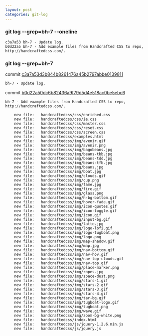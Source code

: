 ```yaml
---
layout: post
categories: git-log 
---
```



### git log --grep=bh-7 --oneline

    c3a7a53 bh-7 - Update log.
    b0d22a5 bh-7 - Add example files from Handcrafted CSS to repo, http://handcraftedcss.com/.
    


### git log --grep=bh-7

commit [c3a7a53d3b844b8261476a45b2797abbe0139811](https://github.com/bryanhirsch/bryanhirsch.github.com/commit/c3a7a53d3b844b8261476a45b2797abbe0139811)

    bh-7 - Update log.

commit [b0d22a50dc6b82436a9f79d5d4e518ac0be5ebc6](https://github.com/bryanhirsch/bryanhirsch.github.com/commit/b0d22a50dc6b82436a9f79d5d4e518ac0be5ebc6)

    bh-7 - Add example files from Handcrafted CSS to repo, http://handcraftedcss.com/.
    
     	new file:   handcraftedcss/css/enriched.css
     	new file:   handcraftedcss/css/ie.css
     	new file:   handcraftedcss/css/master.css
     	new file:   handcraftedcss/css/reset.css
     	new file:   handcraftedcss/css/screen.css
     	new file:   handcraftedcss/examples.html
     	new file:   handcraftedcss/img/avenir.gif
     	new file:   handcraftedcss/img/avenir.png
     	new file:   handcraftedcss/img/bagobeans.jpg
     	new file:   handcraftedcss/img/beans-tbb.jpg
     	new file:   handcraftedcss/img/beans-tdd.jpg
     	new file:   handcraftedcss/img/beans-tfb.jpg
     	new file:   handcraftedcss/img/beans.jpg
     	new file:   handcraftedcss/img/boat.jpg
     	new file:   handcraftedcss/img/clouds.gif
     	new file:   handcraftedcss/img/cup.png
     	new file:   handcraftedcss/img/fame.jpg
     	new file:   handcraftedcss/img/fire.gif
     	new file:   handcraftedcss/img/glass.png
     	new file:   handcraftedcss/img/h-bg-bottom.gif
     	new file:   handcraftedcss/img/hover-fade.gif
     	new file:   handcraftedcss/img/icon-quotes.gif
     	new file:   handcraftedcss/img/icon-toggle.gif
     	new file:   handcraftedcss/img/icon.gif
     	new file:   handcraftedcss/img/input-bg.gif
     	new file:   handcraftedcss/img/latte.jpg
     	new file:   handcraftedcss/img/logo-lofi.gif
     	new file:   handcraftedcss/img/logo-tugboat.png
     	new file:   handcraftedcss/img/logo.png
     	new file:   handcraftedcss/img/map-shadow.gif
     	new file:   handcraftedcss/img/map.jpg
     	new file:   handcraftedcss/img/nav-bottom.gif
     	new file:   handcraftedcss/img/nav-hov.gif
     	new file:   handcraftedcss/img/nav-top-clouds.gif
     	new file:   handcraftedcss/img/nav-top.gif
     	new file:   handcraftedcss/img/place-marker.png
     	new file:   handcraftedcss/img/ropes.jpg
     	new file:   handcraftedcss/img/space-dust.png
     	new file:   handcraftedcss/img/stars-1.gif
     	new file:   handcraftedcss/img/stars-2.gif
     	new file:   handcraftedcss/img/stars-3.gif
     	new file:   handcraftedcss/img/stars-4.gif
     	new file:   handcraftedcss/img/tar-bg.gif
     	new file:   handcraftedcss/img/tugboat-logo.gif
     	new file:   handcraftedcss/img/tugboat.png
     	new file:   handcraftedcss/img/wave.gif
     	new file:   handcraftedcss/img/zoom-bg-white.png
     	new file:   handcraftedcss/index.html
     	new file:   handcraftedcss/js/jquery-1.2.6.min.js
     	new file:   handcraftedcss/js/jquery.js

